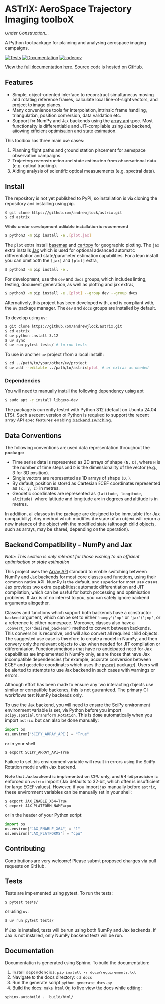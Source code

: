 # ASTrIX: AeroSpace Trajectory Imaging toolboX 

_Under Construction..._

A Python tool package for planning and analysing aerospace imaging campaigns.

[![Tests](https://github.com/andrewjlock/astrix/actions/workflows/tests.yml/badge.svg)](https://github.com/andrewjlock/astrix/actions/workflows/tests.yml) [![Documentation](https://github.com/andrewjlock/astrix/actions/workflows/docs.yml/badge.svg)](https://github.com/andrewjlock/astrix/actions/workflows/docs.yml)
[![codecov](https://codecov.io/github/andrewjlock/astrix/graph/badge.svg?token=N781FLJEI5)](https://codecov.io/github/andrewjlock/astrix)

[View the full documentation here](https://andrewjlock.github.io/astrix/).
Source code is hosted on [GitHub](https://github.com/andrewjlock/astrix).

## Features

- Simple, object-oriented interface to reconstruct simultaneous moving and rotating reference frames, calculate local line-of-sight vectors, and project to image planes.
- Many convenience tools for interpolation, intrinsic frame handling, triangulation, position conversion, data validation etc.
- Support for NumPy and Jax backends using the [array api](https://data-apis.org/array-api/latest/) spec. Most functionality is differentiable and JIT-compilable using Jax backend, allowing efficient optimisation and state estimation.

This toolbox has three main use cases:
1. Planning flight paths and ground station placement for aerospace observation campaigns.
2. Trajectory reconstruction and state estimation from observational data (e.g. optical tracking).
3. Aiding analysis of scientific optical measurements (e.g. spectral data).

## Install

The repository is not yet published to PyPI, so installation is via cloning the repository and installing using pip.

```bash
$ git clone https://github.com/andrewjlock/astrix.git
$ cd astrix
```

While under development editable installation is recommend

```bash
$ python3 -m pip install -e .[plot,jax]
```
The `plot` extra install [basemap](https://matplotlib.org/basemap/) and [cartopy](https://scitools.org.uk/cartopy/docs/latest/) for geographic plotting.
The `jax` extra installs [Jax](https://github.com/jax-ml/jax) which is used for optional advanced automatic differentiation and state/parameter estimation capabilities. 
For a lean install you can omit both the `[jax]` and `[plot]` extra,

```bash
$ python3 -m pip install -e .
```

For development, use the `dev` and `docs` groups, which includes linting, testing, document generation, as well as plotting and jax extras,

```bash
$ python3 -m pip install -e .[plot] --group dev --group docs
```

Alternatively, this project has been developed with, and is compliant with, the `uv` package manager.
The `dev` and `docs` groups are installed by default.

To develop using `uv`: 
```bash
$ git clone https://github.com/andrewjlock/astrix.git
$ cd astrix
$ uv python install 3.12
$ uv sync
$ uv run pytest tests/ # to run tests
```

To use in another `uv` project (from a local install):
```bash
$ cd ../path/to/your/other/uv/project
$ uv add --editable ../path/to/astrix[plot] # or extras as needed
```

### Dependencies

You will need to manually install the following dependency using apt

```bash
$ sudo apt -y install libgeos-dev
```

The package is currently tested with Python 3.12 (default on Ubuntu 24.04 LTS).
Such a recent version of Python is required to support the recent array API spec features enabling [backend switching](#backend-compatibility---numpy-and-jax).


## Data Conventions

The following conventions are used data representation throughout the package:
- Time series data is represented as 2D arrays of shape `(N, D)`, where `N` is the number of time steps and `D` is the dimensionality of the vector (e.g., 3 for 3D position).
- Single vectors are represented as 1D arrays of shape `(D,)`.
- By default, position is stored as Cartesian ECEF coordinates represented as `(x, y, z)` in metres.
- Geodetic coordinates are represented as `(latitude, longitude, altitude)`, where latitude and longitude are in degrees and altitude is in metres.

In addition, all classes in the package are designed to be immutable (for Jax compatibiliy). 
Any method which modifies the state of an object will return a new instance of the object with the modified state (although child objects, such as arrays, may be shared, depending on the operation).


## Backend Compatibility - NumPy and Jax

_Note: This section is only relevant for those wishing to do efficient optimisation or state estimation_

This project uses the [Array API](https://data-apis.org/array-api/) standard to enable switching between NumPy and [Jax](https://jax.readthedocs.io/en/latest/) backends for most core classes and functions, using their common native API. 
NumPy is the default, and superior for most use cases. 
Jax provides two extra capabilities: automatic differentiation and JIT compilation, which can be useful for batch processing and optimisation problems.
If Jax is of no interest to you, you can safely ignore backend arguments altogether.

Classes and functions which support both backends have a constructor `backend` argument, which can be set to either `'numpy'`/`'np'` or `'jax'`/`'jnp'`, or a reference to either namespace.
Moreover, classes also have a `.convert_to("desired_backend")` method to convert between backends.
This conversion is recursive, and will also convert all required child objects. 
The suggested use case is therefore to create a model in NumPy, and then convery only the relevant objects to Jax when needed for JIT compilation or differentiation.
Functions/methods that have no anticipated need for Jax capabilities are implemented in NumPy only, as are those that have Jax incompatible dependencies (for example, accurate conversion between ECEF and geodetic coordinates which uses the [`pyproj`](https://github.com/pyproj4/pyproj) package).
Users will be alerted to attempts to use Jax backend in such cases with warnings or errors.

Although effort has been made to ensure any two interacting objects use similar or compatible backends, this is not guaranteed. 
The primary CI workflows test NumPy backends only. 

To use the Jax backend, you will need to ensure the SciPy environment environment variable is set, via Python before you import `scipy.spatial.transform.Rotation`. This is done automatically when you import `astrix`, but can also be done manually: 
```python
import os
os.environ['SCIPY_ARRAY_API'] = "True"
```
or in your shell
```bash
$ export SCIPY_ARRAY_API=True
```
Failure to set this environment variable will result in errors using the SciPy Rotation module with Jax backend.

Note that Jax backend is implemented on CPU only, and 64-bit precision is enforced on `astrix` import (Jax defaults to 32-bit, which often is insufficient for large ECEF values).
However, if you import `jax` manually before `astrix`, these environment variables can be manually set in your shell:
```bash
$ export JAX_ENABLE_X64=True
$ export JAX_PLATFORM_NAME=cpu
```
or in the header of your Python script:
```python
import os
os.environ["JAX_ENABLE_X64"] = "1"
os.environ["JAX_PLATFORMS"] = "cpu"
```

## Contributing

Contributions are very welcome! Please submit proposed changes via pull requests on GitHub.

## Tests

Tests are implemented using pytest. To run the tests:
```bash
$ pytest tests/
```
or using `uv`:
```bash
$ uv run pytest tests/
```

If Jax is installed, tests will be run using both NumPy and Jax backends. 
If Jax is not installed, only NumPy backend tests will be run.

## Documentation

Documentation is generated using Sphinx. To build the documentation:

1. Install dependencies: `pip install -r docs/requirements.txt`
2. Navigate to the docs directory: `cd docs`
3. Run the generate script `python generate_docs.py`
4. Build the docs: `make html`
Or, to live view the docs while editing:
```bash
sphinx-autobuild . _build/html/
```

